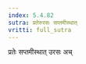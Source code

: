 ```yaml
---
index: 5.4.82
sutra: प्रतेरुरसः सप्तमीस्थात्‌
vritti: full_sutra
---
```


प्रतेः सप्तमीस्थात् उरसः अच् 